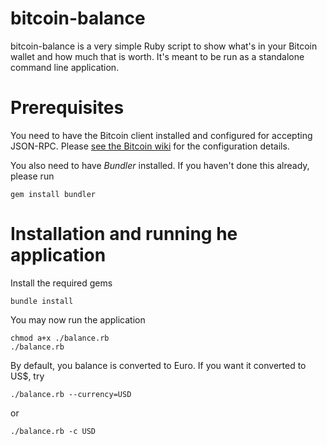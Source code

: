 # bitcoin-balance
bitcoin-balance is a very simple Ruby script to show what's in your Bitcoin wallet and how much that is worth. It's meant to be run as a standalone command line application.

# Prerequisites

You need to have the Bitcoin client installed and configured for accepting JSON-RPC. Please [see the Bitcoin wiki](https://en.bitcoin.it/wiki/Running_bitcoind) for the configuration details.

You also need to have *Bundler* installed. If you haven't done this already, please run
    
    gem install bundler

# Installation and running he application

Install the required gems
     
    bundle install

You may now run the application

    chmod a+x ./balance.rb
    ./balance.rb
    
By default, you balance is converted to Euro. If you want it converted to US$, try

    ./balance.rb --currency=USD
    
or
 
    ./balance.rb -c USD
    

